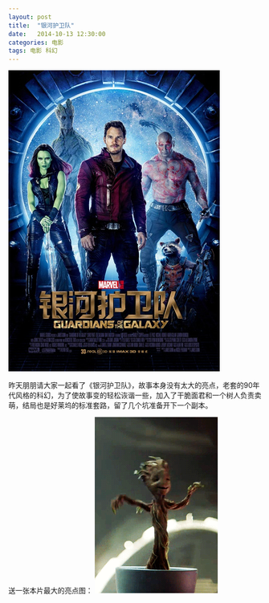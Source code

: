 ```yaml
---
layout: post
title:  "银河护卫队"
date:   2014-10-13 12:30:00
categories: 电影
tags: 电影 科幻
---
```

![banner](/images/p2198474205.jpg)

昨天朋朋请大家一起看了《银河护卫队》，故事本身没有太大的亮点，老套的90年代风格的科幻，为了使故事变的轻松诙谐一些，加入了干脆面君和一个树人负责卖萌，结局也是好莱坞的标准套路，留了几个坑准备开下一个副本。

送一张本片最大的亮点图：
![image](/images/PQNU8X4W4X9Q6TBC2Y7F.gif)